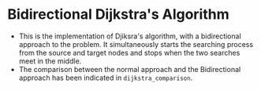 # Bidirectional Dijkstra's Algorithm

- This is the implementation of Djiksra's algorithm, with a bidirectional approach to the problem. It simultaneously starts the searching process from the source and target nodes and stops when the two searches meet in the middle.
- The comparison between the normal approach and the Bidirectional approach has been indicated in `dijkstra_comparison`.
